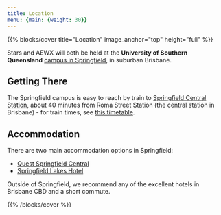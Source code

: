 ```yaml
---
title: Location
menu: {main: {weight: 30}}
---
```



{{% blocks/cover title="Location" image_anchor="top" height="full" %}}

Stars and AEWX will both be held at the **University of Southern Queensland** [campus in Springfield](https://maps.app.goo.gl/b7dq5tBz2wBTcY5N7), in suburban Brisbane. 

## Getting There

The Springfield campus is easy to reach by train to [Springfield Central Station](https://maps.app.goo.gl/AbNy4UEsRyp5ce4RA), about 40 minutes from Roma Street Station (the central station in Brisbane) - for train times, see [this timetable](https://jp.translink.com.au/plan-your-journey/timetables/train/T/springfield-line).

## Accommodation

There are two main accommodation options in Springfield:

- [Quest Springfield Central](https://maps.app.goo.gl/c2PPZuztxRsgh3qJ6)
- [Springfield Lakes Hotel](https://maps.app.goo.gl/mT3cHvXS1dXu4DS76)

Outside of Springfield, we recommend any of the excellent hotels in Brisbane CBD and a short commute.

{{% /blocks/cover %}}
